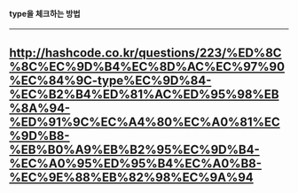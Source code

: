 #### type을 체크하는 방법
----
http://hashcode.co.kr/questions/223/%ED%8C%8C%EC%9D%B4%EC%8D%AC%EC%97%90%EC%84%9C-type%EC%9D%84-%EC%B2%B4%ED%81%AC%ED%95%98%EB%8A%94-%ED%91%9C%EC%A4%80%EC%A0%81%EC%9D%B8-%EB%B0%A9%EB%B2%95%EC%9D%B4-%EC%A0%95%ED%95%B4%EC%A0%B8-%EC%9E%88%EB%82%98%EC%9A%94
----
